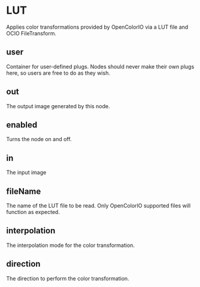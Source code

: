 # LUT

Applies color transformations provided by
OpenColorIO via a LUT file and OCIO FileTransform.

## user

 Container for user-defined plugs. Nodes
should never make their own plugs here,
so users are free to do as they wish.

## out

 The output image generated by this node.

## enabled

 Turns the node on and off.

## in

 The input image

## fileName

 The name of the LUT file to be read. Only OpenColorIO
supported files will function as expected.

## interpolation

 The interpolation mode for the color transformation.

## direction

 The direction to perform the color transformation.

